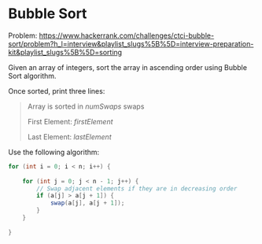 # Bubble Sort

Problem: <https://www.hackerrank.com/challenges/ctci-bubble-sort/problem?h_l=interview&playlist_slugs%5B%5D=interview-preparation-kit&playlist_slugs%5B%5D=sorting>

Given an array of integers, sort the array in ascending order using Bubble Sort algorithm.

Once sorted, print three lines:

> Array is sorted in *numSwaps* swaps
> 
> First Element: *firstElement*
> 
> Last Element: *lastElement*

Use the following algorithm:

```csharp
for (int i = 0; i < n; i++) {
    
    for (int j = 0; j < n - 1; j++) {
        // Swap adjacent elements if they are in decreasing order
        if (a[j] > a[j + 1]) {
            swap(a[j], a[j + 1]);
        }
    }
    
}
```
